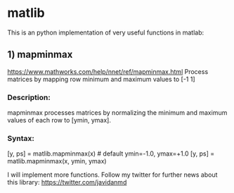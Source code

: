 # matlib


This is an python implementation of very useful functions in matlab:

## 1) mapminmax
https://www.mathworks.com/help/nnet/ref/mapminmax.html
Process matrices by mapping row minimum and maximum values to [-1 1]
### Description:
mapminmax processes matrices by normalizing the minimum and maximum values of each row to [ymin, ymax].

### Syntax:
[y, ps] = matlib.mapminmax(x) # default ymin=-1.0, ymax=+1.0
[y, ps] = matlib.mapminmax(x, ymin, ymax)

I will implement more functions.
Follow my twitter for further news about this library:
https://twitter.com/javidanmd

